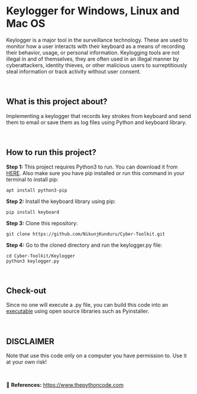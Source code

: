 # Keylogger for Windows, Linux and Mac OS
Keylogger is a major tool in the surveillance technology. These are used to monitor how a user interacts with their keyboard as a means of recording their behavior, usage, or personal information. Keylogging tools are not illegal in and of themselves, they are often used in an illegal manner by cyberattackers, identity thieves, or other malicious users to surreptitiously steal information or track activity without user consent.

&nbsp;
## What is this project about?
Implementing a keylogger that records key strokes from keyboard and send them to email or save them as log files using Python and keyboard library.

&nbsp;
## How to run this project?
**Step 1:** 
This project requires Python3 to run. You can download it from [HERE](https://www.python.org/downloads/). Also make sure you have pip installed or run this command in your terminal to install pip:
    
    apt install python3-pip

**Step 2:**
Install the keyboard library using pip:
    
    pip install keyboard

**Step 3:**
Clone this repository:
    
    git clone https://github.com/NikunjKunduru/Cyber-Toolkit.git

**Step 4:**
Go to the cloned directory and run the keylogger.py file:
    
    cd Cyber-Toolkit/Keylogger
    python3 keylogger.py

&nbsp;
## Check-out
Since no one will execute a .py file, you can build this code into an [executable](https://www.thepythoncode.com/article/building-python-files-into-stand-alone-executables-using-pyinstaller) using open source libraries such as Pyinstaller.

&nbsp;
## DISCLAIMER 
Note that use this code only on a computer you have permission to. Use it at your own risk!

<br />

🤖 **References:** https://www.thepythoncode.com
